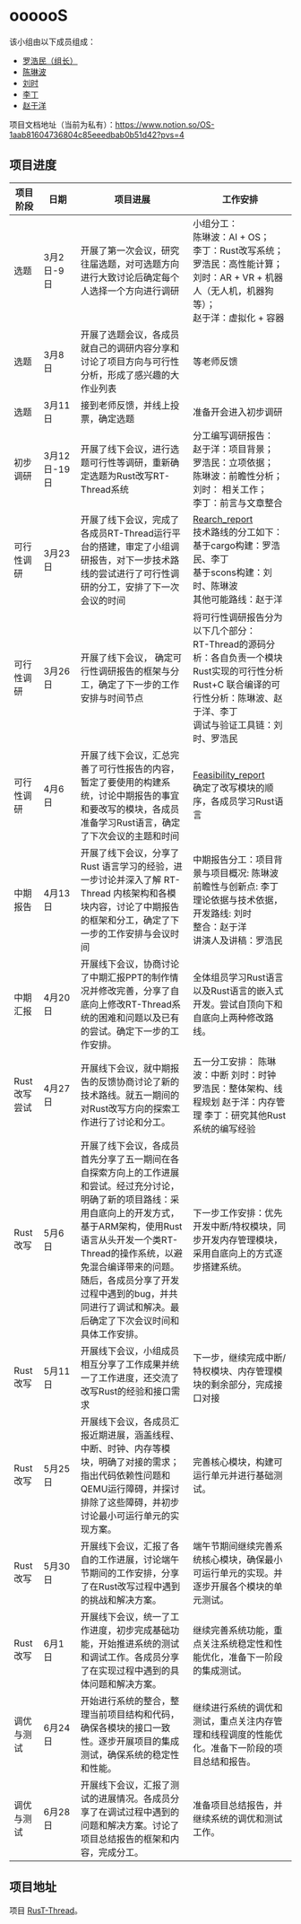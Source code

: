 # oooooS

该小组由以下成员组成：

- [罗浩民（组长）](https://github.com/LuoHaomin)
- [陈琳波](https://github.com/AsukirinaAI)
- [刘时](https://github.com/LISTOI)
- [李丁](https://github.com/AsuWhisper)
- [赵于洋](https://github.com/LaoKuiZe)

项目文档地址（当前为私有）：<https://www.notion.so/OS-1aab81604736804c85eeedbab0b51d42?pvs=4>

## 项目进度

项目阶段| 日期| 项目进展| 工作安排
---|---|---|---
选题| 3月2日-9日| 开展了第一次会议，研究往届选题，对可选题方向进行大致讨论后确定每个人选择一个方向进行调研| 小组分工：<br>陈琳波：AI + OS；<br>李丁：Rust改写系统；<br>罗浩民：高性能计算；<br>刘时：AR + VR + 机器人（无人机，机器狗等）；<br>赵于洋：虚拟化 + 容器
选题| 3月8日| 开展了选题会议，各成员就自己的调研内容分享和讨论了项目方向与可行性分析，形成了感兴趣的大作业列表| 等老师反馈
选题| 3月11日| 接到老师反馈，并线上投票，确定选题| 准备开会进入初步调研
初步调研| 3月12日-19日| 开展了线下会议，进行选题可行性等调研，重新确定选题为Rust改写RT-Thread系统| 分工编写调研报告： <br>赵于洋：项目背景； <br>罗浩民：立项依据； <br>陈琳波：前瞻性分析； <br>刘时： 相关工作； <br>李丁：前言与文章整合
可行性调研| 3月23日 | 开展了线下会议，完成了各成员RT-Thread运行平台的搭建，审定了小组调研报告，对下一步技术路线的尝试进行了可行性调研的分工，安排了下一次会议的时间| [Rearch_report](https://github.com/OSH-2025/oooooS/blob/main/doc/research_report/markdown_version/research_report.md) <br> 技术路线的分工如下：<br> 基于cargo构建：罗浩民、李丁<br> 基于scons构建：刘时、陈琳波 <br> 其他可能路线：赵于洋 <br>
可行性调研| 3月26日 | 开展了线下会议， 确定可行性调研报告的框架与分工，确定了下一步的工作安排与时间节点 | 将可行性调研报告分为以下几个部分：<br> RT-Thread的源码分析：各自负责一个模块 <br> Rust实现的可行性分析 <br> Rust+C 联合编译的可行性分析：陈琳波、赵于洋、李丁 <br> 调试与验证工具链：刘时、罗浩民
可行性调研| 4月6日 | 开展了线下会议，汇总完善了可行性报告的内容，暂定了要使用的构建系统，讨论中期报告的事宜和要改写的模块，各成员准备学习Rust语言，确定了下次会议的主题和时间 |[Feasibility_report](https://github.com/OSH-2025/oooooS/blob/main/doc/feasibility_report/feasibility_report.md) <br> 确定了改写模块的顺序，各成员学习Rust语言
中期报告 | 4月13日 | 开展了线下会议，分享了 Rust 语言学习的经验，进一步讨论并深入了解 RT-Thread 内核架构和各模块内容，讨论了中期报告的框架和分工，确定了下一步的工作安排与会议时间 | 中期报告分工：项目背景与项目概况: 陈琳波<br>前瞻性与创新点:  李丁<br>理论依据与技术依据，开发路线: 刘时<br>整合：赵于洋<br>讲演人及讲稿：罗浩民
中期汇报 | 4月20日 | 开展线下会议，协商讨论了中期汇报PPT的制作情况并修改完善，分享了自底向上修改RT-Thread系统的困难和问题以及已有的尝试。确定下一步的工作安排。 | 全体组员学习Rust语言以及Rust语言的嵌入式开发。尝试自顶向下和自底向上两种修改路线。 
Rust 改写尝试 | 4月27日 | 开展线下会议，就中期报告的反馈协商讨论了新的技术路线。就五一期间的对Rust改写方向的探索工作进行了讨论和分工。 | 五一分工安排：<pr> 陈琳波：中断 <pr> 刘时：时钟 <pr> 罗浩民：整体架构、线程规划 <pr> 赵于洋：内存管理 <pr> 李丁：研究其他Rust系统的编写经验 
Rust 改写 | 5月6日 | 开展了线下会议，各成员首先分享了五一期间在各自探索方向上的工作进展和尝试。经过充分讨论，明确了新的项目路线：采用自底向上的开发方式，基于ARM架构，使用Rust语言从头开发一个类RT-Thread的操作系统，以避免混合编译带来的问题。随后，各成员分享了开发过程中遇到的bug，并共同进行了调试和解决。最后确定了下次会议时间和具体工作安排。 | 下一步工作安排：优先开发中断/特权模块，同步开发内存管理模块，采用自底向上的方式逐步搭建系统。
Rust 改写 | 5月11日 | 开展线下会议，小组成员相互分享了工作成果并统一了工作进度，还交流了改写Rust的经验和接口需求 | 下一步，继续完成中断/特权模块、内存管理模块的剩余部分，完成接口对接
Rust 改写 | 5月25日 | 开展线下会议，各成员汇报近期进展，涵盖线程、中断、时钟、内存等模块，明确了对接的需求；指出代码依赖性问题和QEMU运行障碍，并探讨排除了这些障碍，并初步讨论最小可运行单元的实现方案。 | 完善核心模块，构建可运行单元并进行基础测试。
Rust 改写 | 5月30日 | 开展线下会议，汇报了各自的工作进展，讨论端午节期间的工作安排，分享了在Rust改写过程中遇到的挑战和解决方案。 | 端午节期间继续完善系统核心模块，确保最小可运行单元的实现。并逐步开展各个模块的单元测试。
Rust 改写 | 6月1日 | 开展线下会议，统一了工作进度，初步完成基础功能，开始推进系统的测试和调试工作。各成员分享了在实现过程中遇到的具体问题和解决方案。 | 继续完善系统功能，重点关注系统稳定性和性能优化，准备下一阶段的集成测试。
调优与测试 | 6月24日 | 开始进行系统的整合，整理当前项目结构和代码，确保各模块的接口一致性。逐步开展项目的集成测试，确保系统的稳定性和性能。 | 继续进行系统的调优和测试，重点关注内存管理和线程调度的性能优化。准备下一阶段的项目总结和报告。
调优与测试 | 6月28日 | 开展线下会议，汇报了测试的进展情况。各成员分享了在调试过程中遇到的问题和解决方案。讨论了项目总结报告的框架和内容，完成分工。 | 准备项目总结报告，并继续系统的调优和测试工作。

## 项目地址

项目 [RusT-Thread](https://github.com/OSH-2025/oooooS/tree/main/src/RusT-thread)。
